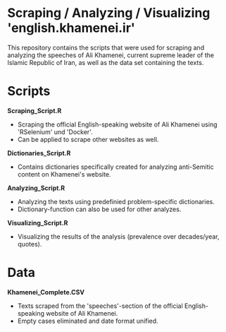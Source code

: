 # Scraping / Analyzing / Visualizing 'english.khamenei.ir'

This repository contains the scripts that were used for scraping and analyzing the speeches of 
Ali Khamenei, current supreme leader of the Islamic Republic of Iran, as well as the data set
containing the texts.

# Scripts
**Scraping_Script.R**
- Scraping the official English-speaking website of Ali Khamenei using 'RSelenium' und 'Docker'.
- Can be applied to scrape other websites as well.

**Dictionaries_Script.R**
- Contains dictionaries specifically created for analyzing anti-Semitic content on Khamenei's website.

**Analyzing_Script.R**
- Analyzing the texts using predefinied problem-specific dictionaries.
- Dictionary-function can also be used for other analyzes. 

**Visualizing_Script.R**
- Visualizing the results of the analysis (prevalence over decades/year, quotes).
  
# Data
**Khamenei_Complete.CSV**
- Texts scraped from the 'speeches'-section of the official English-speaking website of Ali Khamenei.
- Empty cases eliminated and date format unified.
